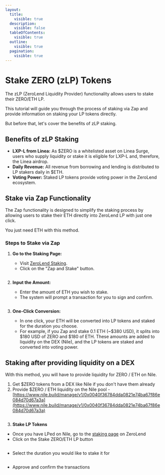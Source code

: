 ```yaml
---
layout:
  title:
    visible: true
  description:
    visible: false
  tableOfContents:
    visible: true
  outline:
    visible: true
  pagination:
    visible: true
---
```


# Stake ZERO (zLP) Tokens

The zLP (ZeroLend Liquidity Provider) functionality allows users to stake their ZERO/ETH LP.

This tutorial will guide you through the process of staking via Zap and provide information on staking your LP tokens directly.

But before that, let's cover the benefits of zLP staking.

## **Benefits of zLP Staking**

* **LXP-L from Linea:** As $ZERO is a whitelisted asset on Linea Surge, users who supply liquidity or stake it is eligible for LXP-L and, therefore, the Linea airdrop.
* **Daily Revenue:** All revenue from borrowing and lending is distributed to LP stakers daily in $ETH.
* **Voting Power:** Staked LP tokens provide voting power in the ZeroLend ecosystem.

## **Stake via Zap Functionality**

The Zap functionality is designed to simplify the staking process by allowing users to stake their ETH directly into ZeroLend LP with just one click.

You just need ETH with this method.

### **Steps to Stake via Zap**

1.  **Go to the Staking Page:**

    * Visit [ZeroLend Staking](https://app.zerolend.xyz/stake/?marketName=proto\_linea\_v3).
    * Click on the "Zap and Stake" button.



    <figure><img src="../.gitbook/assets/Screenshot 2024-08-12 at 5.38.05 PM.png" alt=""><figcaption></figcaption></figure>
2.  **Input the Amount:**

    * Enter the amount of ETH you wish to stake.
    * The system will prompt a transaction for you to sign and confirm.

    <figure><img src="../.gitbook/assets/Screenshot 2024-08-12 at 5.37.57 PM.png" alt=""><figcaption></figcaption></figure>
3. **One-Click Conversion:**
   * In one click, your ETH will be converted into LP tokens and staked for the duration you choose.
   * For example, if you Zap and stake 0.1 ETH (\~$380 USD), it splits into $180 USD of ZERO and $180 of ETH. These amounts are added to liquidity on the DEX (Nile), and the LP tokens are staked and converted into voting power.

## **Staking after providing liquidity on a DEX**

With this method, you will have to provide liquidity for ZERO / ETH on Nile.

1. Get $ZERO tokens from a DEX like Nile if you don't have them already
2. Provide $ZERO / ETH liquidity on the Nile pool - [https://www.nile.build/manage/v1/0x0040f36784dda0821e74ba67f86e084d70d67a3a](https://www.nile.build/manage/v1/0x0040f36784dda0821e74ba67f86e084d70d67a3a)

<figure><img src="../.gitbook/assets/Screenshot 2024-08-12 at 5.59.52 PM.png" alt=""><figcaption></figcaption></figure>

3. **Stake LP Tokens**

* Once you have LPed on Nile, go to the [staking page](https://app.zerolend.xyz/stake/?marketName=proto\_linea\_v3) on ZeroLend
* Click on the Stake ZERO/ETH LP button

<figure><img src="../.gitbook/assets/Screenshot 2024-08-12 at 6.37.27 PM.png" alt=""><figcaption></figcaption></figure>

* Select the duration you would like to stake it for

<figure><img src="../.gitbook/assets/Screenshot 2024-08-12 at 6.38.57 PM.png" alt=""><figcaption></figcaption></figure>

* Approve and confirm the transactions

